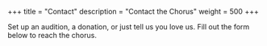 +++
title = "Contact"
description = "Contact the Chorus"
weight = 500
+++

Set up an audition, a donation, or just tell us you love us. Fill out the form below to reach the chorus.